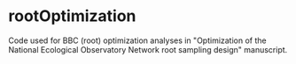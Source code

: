 # rootOptimization

Code used for BBC (root) optimization analyses in "Optimization of the National Ecological Observatory Network root sampling design" manuscript.
